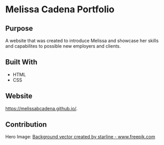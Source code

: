 # Melissa Cadena Portfolio

## Purpose
A website that was created to introduce Melissa and showcase her skills and capabilites to possible new employers and clients. 

## Built With
- HTML
- CSS

## Website
https://melissabcadena.github.io/.

## Contribution
Hero Image:
 <a href="https://www.freepik.com/free-photos-vectors/background">Background vector created by starline - www.freepik.com</a>
